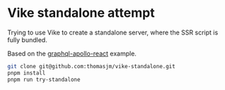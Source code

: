 
# Vike standalone attempt

Trying to use Vike to create a standalone server, where the SSR script is fully bundled.

Based on the [graphql-apollo-react](https://github.com/vikejs/vike/tree/main/examples/graphql-apollo-react) example.

```bash
git clone git@github.com:thomasjm/vike-standalone.git
pnpm install
pnpm run try-standalone
```
